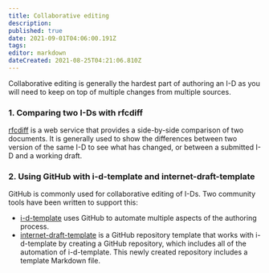 ```yaml
---
title: Collaborative editing
description: 
published: true
date: 2021-09-01T04:06:00.191Z
tags: 
editor: markdown
dateCreated: 2021-08-25T04:21:06.810Z
---
```


Collaborative editing is generally the hardest part of authoring an I-D as you will need to keep on top of multiple changes from multiple sources.

### 1. Comparing two I-Ds with rfcdiff
[rfcdiff](https://tools.ietf.org/rfcdiff) is a web service that provides a side-by-side comparison of two documents.  It is generally used to show the differences between two version of the same I-D to see what has changed, or between a submitted I-D and a working draft.

### 2. Using GitHub with i-d-template and internet-draft-template
GitHub is commonly used for collaborative editing of I-Ds.  Two community tools have been written to support this:
* [i-d-template](https://github.com/martinthomson/i-d-template) uses GitHub to automate multiple aspects of the authoring process.
* [internet-draft-template](https://github.com/martinthomson/internet-draft-template) is a GitHub repository template that works with i-d-template by creating a GitHub repository, which includes all of the automation of i-d-template. This newly created repository includes a template Markdown file.